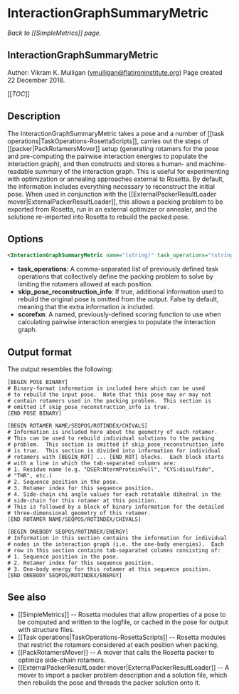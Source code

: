 # InteractionGraphSummaryMetric
*Back to [[SimpleMetrics]] page.*
## InteractionGraphSummaryMetric

Author: Vikram K. Mulligan (vmulligan@flatironinstitute.org)
Page created 22 December 2018.

[[_TOC_]]

## Description

The InteractionGraphSummaryMetric takes a pose and a number of [[task operations|TaskOperations-RosettaScripts]], carries out the steps of [[packer|PackRotamersMover]] setup (generating rotamers for the pose and pre-computing the pairwise interaction energies to populate the interaction graph), and then constructs and stores a human- and machine-readable summary of the interaction graph.  This is useful for experimenting with optimization or annealing approaches external to Rosetta.  By default, the information includes everything necessary to reconstruct the initial pose.  When used in conjunction with the [[ExternalPackerResultLoader mover|ExternalPackerResultLoader]], this allows a packing problem to be exported from Rosetta, run in an external optimizer or annealer, and the solutione re-imported into Rosetta to rebuild the packed pose.

## Options

```xml
<InteractionGraphSummaryMetric name="(string)" task_operations="(string)" skip_pose_reconstruction_info="(bool, false)" scorefxn="(string)" />
```

* **task_operations**: A comma-separated list of previously defined task operations that collectively define the packing problem to solve by limiting the rotamers allowed at each position.
* **skip_pose_reconstruction_info**:  If true, additional information used to rebuild the original pose is omitted from the output.  False by default, meaning that the extra information _is_ included.
* **scorefxn**: A named, previously-defined scoring function to use when calculating pairwise interaction energies to populate the interaction graph.

## Output format

The output resembles the following:

```
[BEGIN POSE BINARY]
# Binary-format information is included here which can be used
# to rebuild the input pose.  Note that this pose may or may not
# contain rotamers used in the packing problem.  This section is
# omitted if skip_pose_reconstruction_info is true.
[END POSE BINARY]

[BEGIN ROTAMER NAME/SEQPOS/ROTINDEX/CHIVALS]
# Information is included here about the geometry of each rotamer.
# This can be used to rebuild individual solutions to the packing
# problem.  This section is omitted if skip_pose_reconstruction_info
# is true.  This section is divided into information for individual
# rotamers with [BEGIN_ROT] ... [END_ROT] blocks.  Each block starts
# with a line in which the tab-separated columns are:
# 1. Residue name (e.g. "DSER:NtermProteinFull", "CYS:disulfide",
# "THR", etc.)
# 2. Sequence position in the pose.
# 3. Rotamer index for this sequence position.
# 4. Side-chain chi angle values for each rotatable dihedral in the
# side-chain for this rotamer at this position.
# This is followed by a block of binary information for the detailed
# three-dimensional geometry of this rotamer.
[END ROTAMER NAME/SEQPOS/ROTINDEX/CHIVALS]

[BEGIN ONEBODY SEQPOS/ROTINDEX/ENERGY]
# Information in this section contains the information for individual
# nodes in the interaction graph (i.e. the one-body energies).  Each
# row in this section contains tab-separated columns consisting of:
# 1. Sequence position in the pose.
# 2. Rotamer index for this sequence position.
# 3. One-body energy for this rotamer at this sequence position.
[END ONEBODY SEQPOS/ROTINDEX/ENERGY]

```

## See also

* [[SimpleMetrics]] -- Rosetta modules that allow properties of a pose to be computed and written to the logfile, or cached in the pose for output with structure files.
* [[Task operations|TaskOperations-RosettaScripts]] -- Rosetta modules that restrict the rotamers considered at each position when packing.
* [[PackRotamersMover]] -- A mover that calls the Rosetta packer to optimize side-chain rotamers.
* [[ExternalPackerResultLoader mover|ExternalPackerResultLoader]] -- A mover to import a packer problem description and a solution file, which then rebuilds the pose and threads the packer solution onto it.